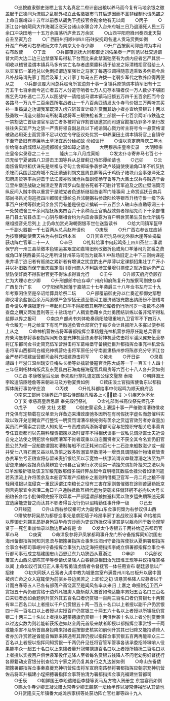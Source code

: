 <!-- { "loadSidebar": true } -->
　　○巡按直隶御史张槚上言大名真定二府计亩出粮以养马而今复有马地余银之徵盖起于正德间为流贼之乱额外权立此名徵银市马其后遂因而不革非经制也请悉蠲之  上命自嘉靖四十五年以前悉从蠲免下抚按官会勘余地有无以闻
　　○丙子
　　○浙江台州府飓风大作海潮泛涨天台诸山水骤合冲入台州府城三日乃退溺死人民三万余口冲决田地一十五万余亩荡析庐舍五万余区
　　○山西平阳府綘州奏西北天裂自丑至寅乃合
　　○广西田州归顺州四川石砫安抚司各遣人贡马赏赉如例
　　○升湖广布政司右参政阮文中为南京太仆寺少卿
　　○升广西按察司郭应聘为本司右布政使
　　○丁丑
　　○兵部覆巡抚大同都御史刘佑条奏一严防范以杜交通谓昔大同大边二边三边禁堡军毋得私下台而比来此禁渐弛至有为虏内应者乞严其禁一明收以稽冒滥谓本镇兵马多有实亡名存者虚縻廪料请于给发之际清稽扣官召给土人以实军伍一革抢兑以免倒损谓边军强壮之马家丁每遇征调得随意选乘致多例损今后凡补战马谓先家丁而后及军士又计家丁每马五匹许拨一老弱步军代之牧养庶得两便从之
　　○兵部议覆大同总兵赵岢所言边务十事一复镇兵原饷谓本镇军旧有十三万五千七百余而今逃亡者五万人分遣守哨者七万人见存本镇者仅一万人数少不堪团练乞先勾补逃亡二万人以图战守一请给战马谓本镇马旧额五万四千五百余匹而今合各路马一万九千二百余匹所堪战者止一千八百余匹请发太仆寺马价银三万两听其买补一重捣巢之功谓我军既深入虏穴斩首宜计级升赏而其幼小者亦宜给赏银五十两以鼓勇敢一请造火器如岢所制毒虎将军三眼快枪者发工部银一千七百余两听市鉄造之一禁割战亡首级谓官军战亡者多被将官诈割首级邀赏而司道官勘报功罪多不亲行故往往失实宜严为之禁一严责将领自副总兵以下戒谕同心戮力听主将号令一悬赏格谓破敌必用死士而赏薄不足以劝宜令守臣议处优赏一申养廉田土谓本镇将官上自镇守下至守备旧有养廉地土草场宜悉分给如故  命如议行
　　○诏以真定府隆庆二年木价给脩本府城垣从巡抚都御史温如璋之请也
　　大明穆宗庄皇帝实录
　大明穆宗庄皇帝实录卷之二十三
　　隆庆二年八月戊寅朔
　　○发太仆寺寄养马七百七十匹充给宁夏诸路八卫游击王国等兵从总督蓟辽侍郎谭纶请也
　　○己卯
　　○云南叛酋凤继祖伏诛先是继祖与寻甸土舍郑竤争袭参政卢岐嶷使使谕角□羊不听反执杀竤而兵围武定府城不克还袭通判胡文显周良卿等兵于鸡街子陆块山佥事张泽死之知府周赞等率兵迎击于法江渡亦败澜沧兵备副使杨守鲁等乃大集土汉兵与贼遇于会江里州堡连战破之贼溃走至青鸡罗山坠崖谷死者不可胜计官军追及之因止壁淄筒河纵反间入贼中购以重赏于是贼党者色遂斩继祖首诣军门降事闻  上命赏巡抚云南兵部尚书吕光洵巡抚四川都御史谭纶总兵沭朝弼右参政陆纶等银币升杨守鲁一级下失事百户任绣等御史问余各赏罚有差是役也计擒斩一千五百余人破山东直勒等洞三十一处焚贼舍三千余间招抚叛夷四百六十余种而土官助战效劳者禄绍先而下十余部惟易门县土官县丞王一心阴与继祖合约为内应会事露为百户韩世赏弟生员世仕所擒与继祖捷音先后列上  上仍命加赏光洵朝弼银币世仕送监读书
　　○给大同镇军盔甲一千副火器银一千七百两从总兵赵岢请也
　　○庚辰
　　○升广西右参议庄应祯为按察使副使曹天祐为右参政俱本省
　　○升赏宣府洗马林边外脑木崖等处捣巢获功阵亡官军二十一人
　　○辛巳
　　○礼科给事中何起鸣条上四川茶盐二事谓保宁府一州三县茶徵本色输运甚艰宜如嘉靖旧例改徵折色或角□羊藩司为赏番之费或角□羊狭西备买马之用所设甘州茶马司当为裁革川中盐场旧定上中下三则纳课迩来井塌丁逃旧者有贩纳之累新者有增课之扰宜酌出产厚薄以定课额招集壮丁广开小井以补旧数而保宁重庆嘉定潼川夔州商人不利跋涉宜量增引票使之就近告纳仍严立禁防使奸商不得影射官吏不得诛求得旨允行
　　○壬午
　　○升顺天府府丞顾存仁为大理寺右少卿
　　○升刑部郎中应存卓广州府知府陈复升为按察司副使存卓广西复升广东
　　○宁阳侯陈惟藩于嘉靖三十七年袭爵三十八年佥书左府三十九年考察闲住至是卒诏给葬具给祭二坛
　　○户部覆前御史孙以仁奏近都御史鄢懋卿议增余盐银百余万两追徵严急摉括无遗至借河工赈济诸银充数出纳纷纷不便稽考自今请以年课银定作一年起角□羊不得那借其用存贮库者仍行所司岁一报数不必待查盘之期又两淮豊利等三十盐场地广人稠宜悉藉乡兵灶勇团结训练以备非常所得私盐即以畀之报可
　　○南京户部尚书刘体乾奏凤阳陵寝重地九卫官军不下四万人今仓粮无一月之给宜下有司严徵逋负管仓部官仍于每岁会计且报所入多寡以便参核  上从之
　　○命神机营佐击将军署都指挥佥事杨鲤充神机营参将原任副总兵管宣府柴沟堡参将事都指挥同知佟登充神机营练勇参将神机营佐击将军潘凤翼充伍营参将辽东都司佥书史简充伍军营游击将军葛峪堡守备魏廷臣升都指挥佥事充神机营佐击将军山西都司白福充神机营佐击将军原任分守南直隶杨州参将陈彦充分守浙江台金严参将福建坐营都司金科充福建游击将军
　　○癸未
　　○开日讲
　　○录嘉靖四十年浙江温州瑞安县梅头长桥等处擒斩倭寇官兵陈大成等一千一百五十人四十三年征剿柘林哨叛兵及东莞县白石海南栅海寇官兵周贵等六百七十八人各升赏如例
　　○乙酉  孝康敬皇后忌辰  奉先殿行祭礼遣定国公徐文璧祭  泰陵
　　○朝鲜国王李昖遣陪臣睦詹等来朝进马及方物宴赉如例
　　○敕庄浪土官指挥使鲁东以都指挥体统行事协守庄浪
　　○丙戌
　　○升礼科都给事中何起鸣为顺天府府丞
　　○南京工部尚书徐养正户部右侍郎赵孔昭各上＜锍-釒＞引疾乞休不允
　　○丁亥  孝慈高皇后忌辰  奉先殿行祭礼
　　○命礼部尚书高仪祭先师孔子
　　○戊子
　　○祭  太社  太稷
　　○御史蒙诏条上漕运十事一严催徵谓漕粮徵收开兑俱有定额载在议单至为详备迩来漕政废弛多因所在有司假抚字虚名而忽催科实政以致开兑愆期宜严行整饬一明赏罚谓漕卒粮完例有羡余之赏运官效劳者亦宜量加奖赉而严需索之罚使人知劝惩一专责成谓两浙新增都司官与把摠职守相关临事莫肯专任宜责都司以先期料理责把摠以及时督率不得相伏误事一议私兑谓浙直士夫近设自兑之法使之明犯禁令抑困漕军不肖者既重以自恣而贤者又不获全其令名宜仍旧官民公兑为便一足船数谓国初漕制每船不过正耗米四百七十二石迩来船数滋少或一艘并受七八百石而又益以私货倍之致多败溺宜尽数清补一增贡具谓随船什物诸费皆责办贫军坐亏正粮宜将存留米麦折银给买以示宽恤一核漂流谓议单载漂溺之法至为严密迩来通同妄报真伪莫辨宜令州县正官亲行水次验实一清挂欠谓扣补挂欠之法以角□羊淮粮折银及该卫军粮充数那借多端奸弊丛起今宜明稽其数临仓挂欠者如律问遣若系漂流止许将羡余及本船官军鬻产扣粮补之甚则稍借概卫官军一月二月之粮不得轻用淮银以滋侵克一重民运谓江南粮长之役有三害在家则苦催徵在途则苦逼勒抵京则苦完掣宜令京漕二角□羊户通融抵数互相代运为便载米任僦轻舸不必拘以大号长船粮长各给小批俾得完报不致牵累一严部运谓部粮推避科索以致岁运失期积逋无筭宜选廉能吏督之而汰其不职者得旨允行仍以诏精勤任事升俸一级
　　○己丑
　　○开经筵
　　○升山西右参议秦可大为副使山东佥事何棨为右参议俱山西
　　○赠故参将吴昂为都督佥事先是虏犯墙子岭昂率家丁追战败没事闻  命给棺具以葬御史刘翾言昂挺身殉寇毕命穷沙而为吏议所挫仅得薄赏是以躯命同于数命观望贤于一死乞重加恤录以励边臣故有是  命
　　○发太仆寺银五千两补给辽东都司官军市马
　　○庚寅
　　○命漳泉参将尹凤掌都司事升龙门所守备指挥同知洪国忠海州备御指挥同知刘恩浯与把摠署指挥佥事朱珏泗州守备指挥使狄从夏俱署都指挥佥事佥书都司事岷州守备指挥佥事张九功定海把摠指挥李成立俱署都指挥佥事佥书行都司事珏成立福建国忠山西恩辽东九功狭西从夏浙江
　　○辛卯
　　○兵部议覆宣大山西总督陈其学等奏请优录降人白春魏良相田汝光田淮王现等并议招降赏格以闻  上命如议行其归正人果有智勇谙虏情者令督抚官一体任用宣布  朝廷恩信以广招徕
　　○初大同妖人丘富者入虏中教为城堡宫室布满豊州川名曰板升以居中国被虏亡命之众入寇辄使为前驱乡导边民苦之  上即位之初  诏悬赏格降人应募者以千计而白春等五人已各有部落产畜饶富至是闻风各率众来归  上嘉之  命授附近卫百户赏银五十两仍悬赏格于边外凡被虏人能斩献大酋首如俺达能率男妇五百名口三百名口来归者悉如会题例升赏外其五百名口者仍赏银一百两三百名口者仍赏银七十两若有率二百名口以上者授以千户仍赏银五十两一百五十名口以上者授以副千户仍赏银四十两一百名口以上者授以实授百户仍赏银三十两五六十名以上者授以所镇抚仍赏银二十两三二十名以上者授以冠带摠旗仍赏银一十两俱世袭十名以上者分别赏赉俱以过边实数为则若能斩获叛逆如赵全周元首级来献者即授以都指挥佥事赏银一千两或能杀害不及斩首自身投降来报者巡按御史核实如前例升赏其已归降又能招诱降人者亦加升赏若逆酋能自悔罪来降通宥其罪仍授以指挥佥事赏银五百两再能率众三二百名以上者授以指挥同知赏银一千两仍升见任将官管军管事各该承委招降墩哨人役果能率众一起五十名口以上来降者量升冠带摠旗百名口以上者授所镇抚二百名口以上者授以实授百户俱世袭军役伴送降人至者每名赏银五钱降人不问老幼男妇督抚行各原籍动支官银分别查给为宁家之资仍复其身行之九边皆如例
　　○命山东备倭把摠署都指挥佥事秦嘉夔充神机营佐击将军宣府南路参将署都指挥应朝宗充神机营佐击将军升福建小埕把摠署指挥佥事蒋伯清为署都指挥佥事充福建坐营都司
　　○壬辰
　　○朝鲜国王李昖遣陪臣李捷等贡马及方物入贺册立  东宫宴赉如例
　　○赐太仆寺少卿王凝父赠太常寺少卿王麟祭一坛给半葬以凝常侍裕邸从其请也
　　○升赏隆庆元年镇番大咸滩宗家棋等处获功阵亡官杜卿等四十九人
